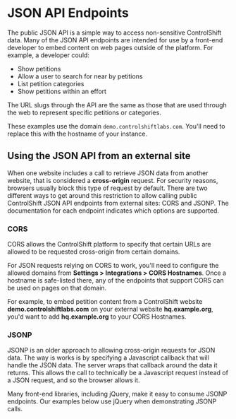 # JSON API Endpoints

The public JSON API is a simple way to access non-sensitive ControlShift data.
Many of the JSON API endpoints are intended for use by a front-end developer to embed content on web pages outside of the platform.
For example, a developer could:

* Show petitions
* Allow a user to search for near by petitions
* List petition categories
* Show petitions within an effort

The URL slugs through the API are the same as those that are used through the web to represent specific petitions or categories.

<aside class="success">
These examples use the domain <code>demo.controlshiftlabs.com</code>. You'll need to replace this with the hostname of your instance.
</aside>

## Using the JSON API from an external site
When one website includes a call to retrieve JSON data from another website, that is considered a **cross-origin** request.
For security reasons, browsers usually block this type of request by default.
There are two different ways to get around this restriction to allow calling public ControlShift JSON API endpoints from external sites: CORS and JSONP.
The documentation for each endpoint indicates which options are supported.

### CORS
CORS allows the ControlShift platform to specify that certain URLs are allowed to be requested cross-origin from certain domains.

For JSON requests relying on CORS to work, you'll need to configure the allowed domains from **Settings > Integrations > CORS Hostnames**.
Once a hostname is safe-listed there, any of the endpoints that support CORS can be used on pages on that domain.

For example, to embed petition content from a ControlShift website **demo.controlshiftlabs.com** on your external website **hq.example.org**,
you'd want to add **hq.example.org** to your CORS Hostnames.

### JSONP
JSONP is an older approach to allowing cross-origin requests for JSON data.
The way is works is by specifying a Javascript callback that will handle the JSON data. The server wraps that callback around the data it returns.
This allows the call to technically be a Javascript request instead of a JSON request, and so the browser allows it.

Many front-end libraries, including jQuery, make it easy to consume JSONP endpoints. Our examples below use jQuery when demonstrating JSONP calls.
